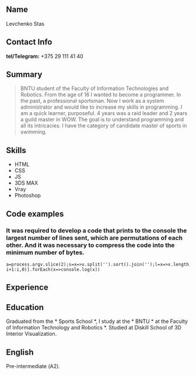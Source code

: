 ## Name
Levchenko Stas
## Contact Info
**tel/Telegram:** +375 29 111 41 40 <br>
## Summary
> BNTU student of the Faculty of Information Technologies and Robotics. From the age of 16 I wanted to become a programmer. In the past, a professional sportsman. Now I work as a system administrator and would like to increase my skills in programming. I am a quick learner, purposeful. 4 years was a raid leader and 2 years a guild master in WOW. The goal is to understand programming and all its intricacies. I have the category of candidate master of sports in swimming.
## Skills
* HTML
* CSS
* JS
* 3DS MAX
* Vray
* Photoshop
## Code examples
### It was required to develop a code that prints to the console the largest number of lines sent, which are permutations of each other. And it was necessary to compress the code into the minimum number of bytes.
```
a=process.argv.slice(2);s=x=>x.split('').sort().join('');l=x=>x.length;b=a.map(x=>a.filter(y=>s(x)==s(y)));if(l(b))b[b.reduce((i,r)=>l(r)>l(b[i])?i+1:i,0)].forEach(x=>console.log(x))
```
## Experience


## Education

Graduated from the * Sports School *, I study at the * BNTU * at the Faculty of Information Technology and Robotics *. 
Studied at Diskill School of 3D Interior Visualization.

## English

Pre-intermediate (А2).
